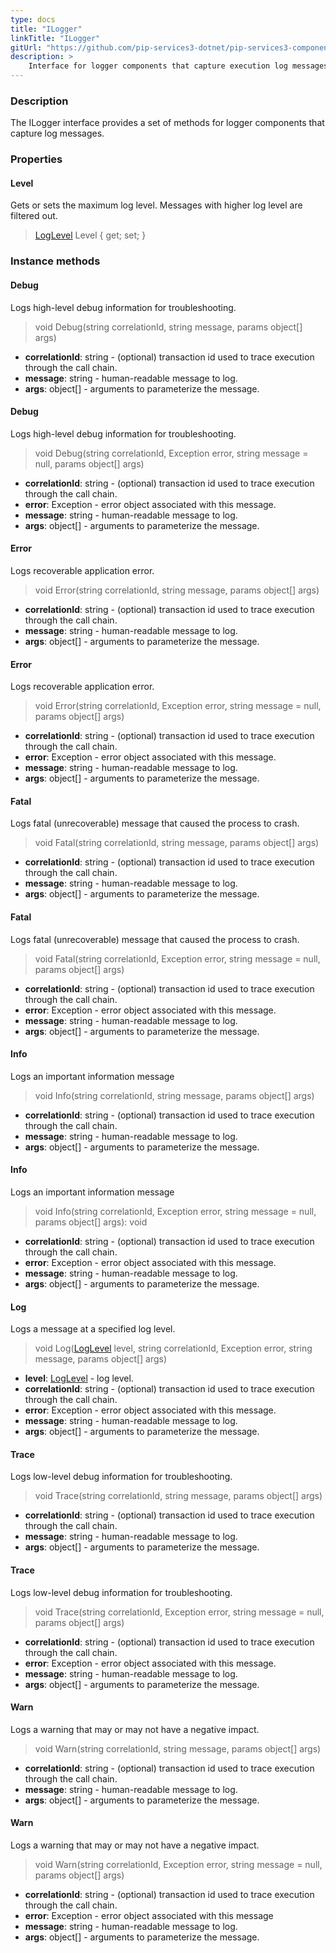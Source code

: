 ```yaml
---
type: docs
title: "ILogger"
linkTitle: "ILogger"
gitUrl: "https://github.com/pip-services3-dotnet/pip-services3-components-dotnet"
description: >
    Interface for logger components that capture execution log messages.
---
```


### Description

The ILogger interface provides a set of methods for logger components that capture log messages.


### Properties

#### Level
Gets or sets the maximum log level. Messages with higher log level are filtered out.

> [LogLevel](../log_level) Level { get; set; }


### Instance methods

#### Debug
Logs high-level debug information for troubleshooting.

> void Debug(string correlationId, string message, params object[] args)

- **correlationId**: string - (optional) transaction id used to trace execution through the call chain.
- **message**: string - human-readable message to log.
- **args**: object[] - arguments to parameterize the message.



#### Debug
Logs high-level debug information for troubleshooting.

> void Debug(string correlationId, Exception error, string message = null, params object[] args)

- **correlationId**: string - (optional) transaction id used to trace execution through the call chain.
- **error**: Exception - error object associated with this message.
- **message**: string - human-readable message to log.
- **args**: object[] - arguments to parameterize the message.


#### Error
Logs recoverable application error.

> void Error(string correlationId, string message, params object[] args)

- **correlationId**: string - (optional) transaction id used to trace execution through the call chain.
- **message**: string - human-readable message to log.
- **args**: object[] - arguments to parameterize the message.

#### Error
Logs recoverable application error.

> void Error(string correlationId, Exception error, string message = null, params object[] args)

- **correlationId**: string - (optional) transaction id used to trace execution through the call chain.
- **error**: Exception - error object associated with this message.
- **message**: string - human-readable message to log.
- **args**: object[] - arguments to parameterize the message.


#### Fatal
Logs fatal (unrecoverable) message that caused the process to crash.

> void Fatal(string correlationId, string message, params object[] args)

- **correlationId**: string - (optional) transaction id used to trace execution through the call chain.
- **message**: string - human-readable message to log.
- **args**: object[] - arguments to parameterize the message.


#### Fatal
Logs fatal (unrecoverable) message that caused the process to crash.

> void Fatal(string correlationId, Exception error, string message = null, params object[] args)

- **correlationId**: string - (optional) transaction id used to trace execution through the call chain.
- **error**: Exception - error object associated with this message.
- **message**: string - human-readable message to log.
- **args**: object[] - arguments to parameterize the message.


#### Info
Logs an important information message

> void Info(string correlationId, string message, params object[] args)

- **correlationId**: string - (optional) transaction id used to trace execution through the call chain.
- **message**: string - human-readable message to log.
- **args**: object[] - arguments to parameterize the message.


#### Info
Logs an important information message

> void Info(string correlationId, Exception error, string message = null, params object[] args): void

- **correlationId**: string - (optional) transaction id used to trace execution through the call chain.
- **error**: Exception - error object associated with this message.
- **message**: string - human-readable message to log.
- **args**: object[] - arguments to parameterize the message.



#### Log
Logs a message at a specified log level.

> void Log([LogLevel](../log_level) level, string correlationId, Exception error, string message, params object[] args)

- **level**: [LogLevel](../log_level) - log level.
- **correlationId**: string - (optional) transaction id used to trace execution through the call chain.
- **error**: Exception - error object associated with this message.
- **message**: string - human-readable message to log.
- **args**: object[] - arguments to parameterize the message.



#### Trace
Logs low-level debug information for troubleshooting.

> void Trace(string correlationId, string message, params object[] args)

- **correlationId**: string - (optional) transaction id used to trace execution through the call chain.
- **message**: string - human-readable message to log.
- **args**: object[] - arguments to parameterize the message.


#### Trace
Logs low-level debug information for troubleshooting.

> void Trace(string correlationId, Exception error, string message = null, params object[] args)

- **correlationId**: string - (optional) transaction id used to trace execution through the call chain.
- **error**: Exception - error object associated with this message.
- **message**: string - human-readable message to log.
- **args**: object[] - arguments to parameterize the message.


#### Warn
Logs a warning that may or may not have a negative impact.

> void Warn(string correlationId, string message, params object[] args)

- **correlationId**: string - (optional) transaction id used to trace execution through the call chain.
- **message**: string - human-readable message to log.
- **args**: object[] - arguments to parameterize the message.


#### Warn
Logs a warning that may or may not have a negative impact.

> void Warn(string correlationId, Exception error, string message = null, params object[] args)

- **correlationId**: string - (optional) transaction id used to trace execution through the call chain.
- **error**: Exception - error object associated with this message
- **message**: string - human-readable message to log.
- **args**: object[] - arguments to parameterize the message.

